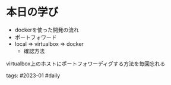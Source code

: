 # 本日の学び
- dockerを使った開発の流れ
- ポートフォワード
- local => virtualbox => docker
	- 確認方法

virtualbox上のホストにポートフォワーディグする方法を毎回忘れる

 tags: #2023-01 #daily